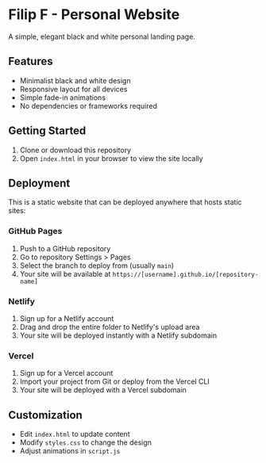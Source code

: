# Filip F - Personal Website

A simple, elegant black and white personal landing page.

## Features

- Minimalist black and white design
- Responsive layout for all devices
- Simple fade-in animations
- No dependencies or frameworks required

## Getting Started

1. Clone or download this repository
2. Open `index.html` in your browser to view the site locally

## Deployment

This is a static website that can be deployed anywhere that hosts static sites:

### GitHub Pages
1. Push to a GitHub repository
2. Go to repository Settings > Pages
3. Select the branch to deploy from (usually `main`)
4. Your site will be available at `https://[username].github.io/[repository-name]`

### Netlify
1. Sign up for a Netlify account
2. Drag and drop the entire folder to Netlify's upload area
3. Your site will be deployed instantly with a Netlify subdomain

### Vercel
1. Sign up for a Vercel account
2. Import your project from Git or deploy from the Vercel CLI
3. Your site will be deployed with a Vercel subdomain

## Customization

- Edit `index.html` to update content
- Modify `styles.css` to change the design
- Adjust animations in `script.js` 
